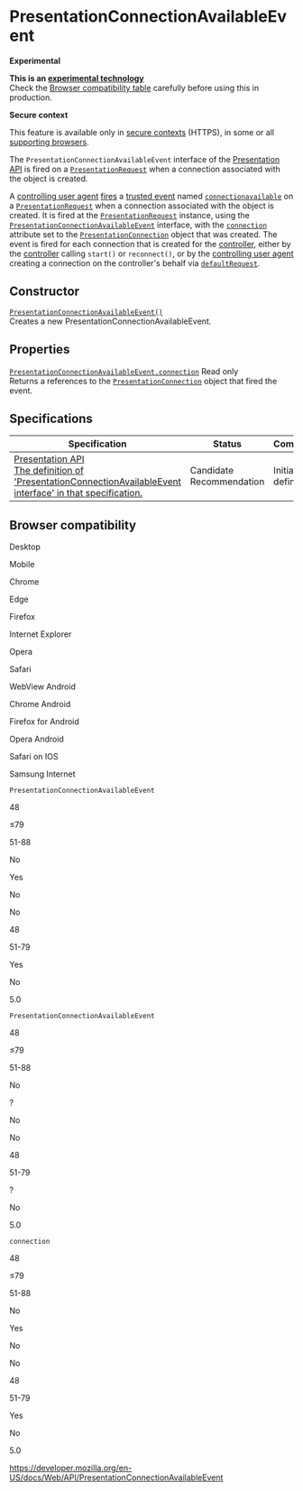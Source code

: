 # PresentationConnectionAvailableEvent

**Experimental**

**This is an [experimental technology](https://developer.mozilla.org/en-US/docs/MDN/Guidelines/Conventions_definitions#experimental)**  
Check the [Browser compatibility table](#browser_compatibility) carefully before using this in production.

**Secure context**

This feature is available only in [secure contexts](https://developer.mozilla.org/en-US/docs/Web/Security/Secure_Contexts) (HTTPS), in some or all [supporting browsers](#browser_compatibility).

The `PresentationConnectionAvailableEvent` interface of the [Presentation API](presentation_api) is fired on a [`PresentationRequest`](presentationrequest) when a connection associated with the object is created.

A [controlling user agent](https://www.w3.org/TR/presentation-api/#dfn-controlling-user-agent) [fires](https://www.w3.org/TR/presentation-api/#dfn-firing-an-event) a [trusted event](https://www.w3.org/TR/presentation-api/#dfn-trusted-event) named [`connectionavailable`](https://www.w3.org/TR/presentation-api/#dfn-connectionavailable) on a [`PresentationRequest`](https://www.w3.org/TR/presentation-api/#idl-def-presentationrequest) when a connection associated with the object is created. It is fired at the [`PresentationRequest`](https://www.w3.org/TR/presentation-api/#idl-def-presentationrequest) instance, using the [`PresentationConnectionAvailableEvent`](https://www.w3.org/TR/presentation-api/#idl-def-presentationconnectionavailableevent) interface, with the [`connection`](https://www.w3.org/TR/presentation-api/#idl-def-presentationconnectionavailableevent-connection) attribute set to the [`PresentationConnection`](https://www.w3.org/TR/presentation-api/#idl-def-presentationconnection) object that was created. The event is fired for each connection that is created for the [controller](https://www.w3.org/TR/presentation-api/#dfn-controller), either by the [controller](https://www.w3.org/TR/presentation-api/#dfn-controller) calling `start()` or `reconnect()`, or by the [controlling user agent](https://www.w3.org/TR/presentation-api/#dfn-controlling-user-agent) creating a connection on the controller's behalf via [`defaultRequest`](https://www.w3.org/TR/presentation-api/#dom-presentation-defaultrequest).

## Constructor

[`PresentationConnectionAvailableEvent()`](presentationconnectionavailableevent/presentationconnectionavailableevent)  
Creates a new PresentationConnectionAvailableEvent.

## Properties

[`PresentationConnectionAvailableEvent.connection`](presentationconnectionavailableevent/connection) <span class="badge inline readonly">Read only </span>  
Returns a references to the [`PresentationConnection`](presentationconnection) object that fired the event.

## Specifications

<table><thead><tr class="header"><th>Specification</th><th>Status</th><th>Comment</th></tr></thead><tbody><tr class="odd"><td><a href="https://w3c.github.io/presentation-api/#interface-presentationconnectionavailableevent">Presentation API<br />
<span class="small">The definition of 'PresentationConnectionAvailableEvent interface' in that specification.</span></a></td><td><span class="spec-cr">Candidate Recommendation</span></td><td>Initial definition.</td></tr></tbody></table>

## Browser compatibility

Desktop

Mobile

Chrome

Edge

Firefox

Internet Explorer

Opera

Safari

WebView Android

Chrome Android

Firefox for Android

Opera Android

Safari on IOS

Samsung Internet

`PresentationConnectionAvailableEvent`

48

≤79

51-88

No

Yes

No

No

48

51-79

Yes

No

5.0

`PresentationConnectionAvailableEvent`

48

≤79

51-88

No

?

No

No

48

51-79

?

No

5.0

`connection`

48

≤79

51-88

No

Yes

No

No

48

51-79

Yes

No

5.0

<a href="https://developer.mozilla.org/en-US/docs/Web/API/PresentationConnectionAvailableEvent" class="_attribution-link">https://developer.mozilla.org/en-US/docs/Web/API/PresentationConnectionAvailableEvent</a>
